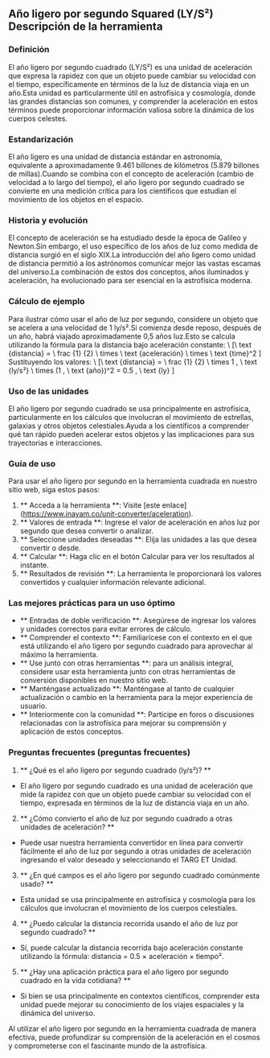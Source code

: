 ## Año ligero por segundo Squared (LY/S²) Descripción de la herramienta

### Definición
El año ligero por segundo cuadrado (LY/S²) es una unidad de aceleración que expresa la rapidez con que un objeto puede cambiar su velocidad con el tiempo, específicamente en términos de la luz de distancia viaja en un año.Esta unidad es particularmente útil en astrofísica y cosmología, donde las grandes distancias son comunes, y comprender la aceleración en estos términos puede proporcionar información valiosa sobre la dinámica de los cuerpos celestes.

### Estandarización
El año ligero es una unidad de distancia estándar en astronomía, equivalente a aproximadamente 9.461 billones de kilómetros (5.879 billones de millas).Cuando se combina con el concepto de aceleración (cambio de velocidad a lo largo del tiempo), el año ligero por segundo cuadrado se convierte en una medición crítica para los científicos que estudian el movimiento de los objetos en el espacio.

### Historia y evolución
El concepto de aceleración se ha estudiado desde la época de Galileo y Newton.Sin embargo, el uso específico de los años de luz como medida de distancia surgió en el siglo XIX.La introducción del año ligero como unidad de distancia permitió a los astrónomos comunicar mejor las vastas escamas del universo.La combinación de estos dos conceptos, años iluminados y aceleración, ha evolucionado para ser esencial en la astrofísica moderna.

### Cálculo de ejemplo
Para ilustrar cómo usar el año de luz por segundo, considere un objeto que se acelera a una velocidad de 1 ly/s².Si comienza desde reposo, después de un año, habrá viajado aproximadamente 0,5 años luz.Esto se calcula utilizando la fórmula para la distancia bajo aceleración constante:
\ [\ text {distancia} = \ frac {1} {2} \ times \ text {aceleración} \ times \ text {time}^2 \]
Sustituyendo los valores:
\ [\ text {distancia} = \ frac {1} {2} \ times 1 \, \ text {ly/s²} \ times (1 \, \ text {año})^2 = 0.5 \, \ text {ly} \]

### Uso de las unidades
El año ligero por segundo cuadrado se usa principalmente en astrofísica, particularmente en los cálculos que involucran el movimiento de estrellas, galaxias y otros objetos celestiales.Ayuda a los científicos a comprender qué tan rápido pueden acelerar estos objetos y las implicaciones para sus trayectorias e interacciones.

### Guía de uso
Para usar el año ligero por segundo en la herramienta cuadrada en nuestro sitio web, siga estos pasos:
1. ** Acceda a la herramienta **: Visite [este enlace] (https://www.inayam.co/unit-converter/aceleration).
2. ** Valores de entrada **: Ingrese el valor de aceleración en años luz por segundo que desea convertir o analizar.
3. ** Seleccione unidades deseadas **: Elija las unidades a las que desea convertir o desde.
4. ** Calcular **: Haga clic en el botón Calcular para ver los resultados al instante.
5. ** Resultados de revisión **: La herramienta le proporcionará los valores convertidos y cualquier información relevante adicional.

### Las mejores prácticas para un uso óptimo
- ** Entradas de doble verificación **: Asegúrese de ingresar los valores y unidades correctos para evitar errores de cálculo.
- ** Comprender el contexto **: Familiarícese con el contexto en el que está utilizando el año ligero por segundo cuadrado para aprovechar al máximo la herramienta.
- ** Use junto con otras herramientas **: para un análisis integral, considere usar esta herramienta junto con otras herramientas de conversión disponibles en nuestro sitio web.
- ** Manténgase actualizado **: Manténgase al tanto de cualquier actualización o cambio en la herramienta para la mejor experiencia de usuario.
- ** Interiormente con la comunidad **: Participe en foros o discusiones relacionadas con la astrofísica para mejorar su comprensión y aplicación de estos conceptos.

### Preguntas frecuentes (preguntas frecuentes)

1. ** ¿Qué es el año ligero por segundo cuadrado (ly/s²)? **
- El año ligero por segundo cuadrado es una unidad de aceleración que mide la rapidez con que un objeto puede cambiar su velocidad con el tiempo, expresada en términos de la luz de distancia viaja en un año.

2. ** ¿Cómo convierto el año de luz por segundo cuadrado a otras unidades de aceleración? **
- Puede usar nuestra herramienta convertidor en línea para convertir fácilmente el año de luz por segundo a otras unidades de aceleración ingresando el valor deseado y seleccionando el TARG ET Unidad.

3. ** ¿En qué campos es el año ligero por segundo cuadrado comúnmente usado? **
- Esta unidad se usa principalmente en astrofísica y cosmología para los cálculos que involucran el movimiento de los cuerpos celestiales.

4. ** ¿Puedo calcular la distancia recorrida usando el año de luz por segundo cuadrado? **
- Sí, puede calcular la distancia recorrida bajo aceleración constante utilizando la fórmula: distancia = 0.5 × aceleración × tiempo².

5. ** ¿Hay una aplicación práctica para el año ligero por segundo cuadrado en la vida cotidiana? **
- Si bien se usa principalmente en contextos científicos, comprender esta unidad puede mejorar su conocimiento de los viajes espaciales y la dinámica del universo.

Al utilizar el año ligero por segundo en la herramienta cuadrada de manera efectiva, puede profundizar su comprensión de la aceleración en el cosmos y comprometerse con el fascinante mundo de la astrofísica.